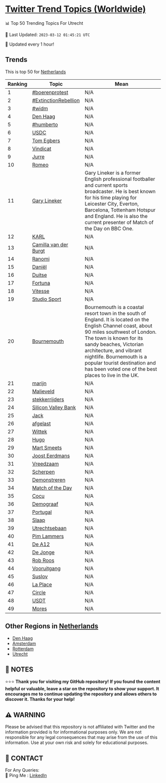 [Twitter Trend Topics (Worldwide)](https://github.com/ErcinDedeoglu/Twitter-Trend-Topics)
==========


📊 Top 50 Trending Topics For Utrecht

📆 Last Updated: `2023-03-12 01:45:21 UTC`

🔧 Updated every 1 hour!


## Trends

This is top 50 for [Netherlands](</Netherlands>)

| Ranking | Topic | Mean |
| ------- | ------------ | ------------ |
| 1 | [#boerenprotest](http://twitter.com/search?q=%23boerenprotest) | N/A |
| 2 | [#ExtinctionRebellion](http://twitter.com/search?q=%23ExtinctionRebellion) | N/A |
| 3 | [#widm](http://twitter.com/search?q=%23widm) | N/A |
| 4 | [Den Haag](http://twitter.com/search?q=Den+Haag) | N/A |
| 5 | [#humberto](http://twitter.com/search?q=%23humberto) | N/A |
| 6 | [USDC](http://twitter.com/search?q=USDC) | N/A |
| 7 | [Tom Egbers](http://twitter.com/search?q=Tom+Egbers) | N/A |
| 8 | [Vindicat](http://twitter.com/search?q=Vindicat) | N/A |
| 9 | [Jurre](http://twitter.com/search?q=Jurre) | N/A |
| 10 | [Romeo](http://twitter.com/search?q=Romeo) | N/A |
| 11 | [Gary Lineker](http://twitter.com/search?q=Gary+Lineker) | Gary Lineker is a former English professional footballer and current sports broadcaster. He is best known for his time playing for Leicester City, Everton, Barcelona, Tottenham Hotspur and England. He is also the current presenter of Match of the Day on BBC One. |
| 12 | [KARL](http://twitter.com/search?q=KARL) | N/A |
| 13 | [Camilla van der Burgt](http://twitter.com/search?q=Camilla+van+der+Burgt) | N/A |
| 14 | [Ranomi](http://twitter.com/search?q=Ranomi) | N/A |
| 15 | [Daniël](http://twitter.com/search?q=Dani%c3%abl) | N/A |
| 16 | [Duitse](http://twitter.com/search?q=Duitse) | N/A |
| 17 | [Fortuna](http://twitter.com/search?q=Fortuna) | N/A |
| 18 | [Vitesse](http://twitter.com/search?q=Vitesse) | N/A |
| 19 | [Studio Sport](http://twitter.com/search?q=Studio+Sport) | N/A |
| 20 | [Bournemouth](http://twitter.com/search?q=Bournemouth) | Bournemouth is a coastal resort town in the south of England. It is located on the English Channel coast, about 90 miles southwest of London. The town is known for its sandy beaches, Victorian architecture, and vibrant nightlife. Bournemouth is a popular tourist destination and has been voted one of the best places to live in the UK. |
| 21 | [marijn](http://twitter.com/search?q=marijn) | N/A |
| 22 | [Malieveld](http://twitter.com/search?q=Malieveld) | N/A |
| 23 | [stekkerrijders](http://twitter.com/search?q=stekkerrijders) | N/A |
| 24 | [Silicon Valley Bank](http://twitter.com/search?q=Silicon+Valley+Bank) | N/A |
| 25 | [Jack](http://twitter.com/search?q=Jack) | N/A |
| 26 | [afgelast](http://twitter.com/search?q=afgelast) | N/A |
| 27 | [Wittek](http://twitter.com/search?q=Wittek) | N/A |
| 28 | [Hugo](http://twitter.com/search?q=Hugo) | N/A |
| 29 | [Mart Smeets](http://twitter.com/search?q=Mart+Smeets) | N/A |
| 30 | [Joost Eerdmans](http://twitter.com/search?q=Joost+Eerdmans) | N/A |
| 31 | [Vreedzaam](http://twitter.com/search?q=Vreedzaam) | N/A |
| 32 | [Scherpen](http://twitter.com/search?q=Scherpen) | N/A |
| 33 | [Demonstreren](http://twitter.com/search?q=Demonstreren) | N/A |
| 34 | [Match of the Day](http://twitter.com/search?q=Match+of+the+Day) | N/A |
| 35 | [Cocu](http://twitter.com/search?q=Cocu) | N/A |
| 36 | [Demograaf](http://twitter.com/search?q=Demograaf) | N/A |
| 37 | [Portugal](http://twitter.com/search?q=Portugal) | N/A |
| 38 | [Slaap](http://twitter.com/search?q=Slaap) | N/A |
| 39 | [Utrechtsebaan](http://twitter.com/search?q=Utrechtsebaan) | N/A |
| 40 | [Pim Lammers](http://twitter.com/search?q=Pim+Lammers) | N/A |
| 41 | [De A12](http://twitter.com/search?q=De+A12) | N/A |
| 42 | [De Jonge](http://twitter.com/search?q=De+Jonge) | N/A |
| 43 | [Rob Roos](http://twitter.com/search?q=Rob+Roos) | N/A |
| 44 | [Vooruitgang](http://twitter.com/search?q=Vooruitgang) | N/A |
| 45 | [Suslov](http://twitter.com/search?q=Suslov) | N/A |
| 46 | [La Place](http://twitter.com/search?q=La+Place) | N/A |
| 47 | [Circle](http://twitter.com/search?q=Circle) | N/A |
| 48 | [USDT](http://twitter.com/search?q=USDT) | N/A |
| 49 | [Mores](http://twitter.com/search?q=Mores) | N/A |



## Other Regions in [Netherlands](</Netherlands>)

* [Den Haag](</Netherlands/Den Haag.md>)
* [Amsterdam](</Netherlands/Amsterdam.md>)
* [Rotterdam](</Netherlands/Rotterdam.md>)
* [Utrecht](</Netherlands/Utrecht.md>)



## 📝 NOTES

⭐⭐⭐ **Thank you for visiting my GitHub repository! If you found the content helpful or valuable, leave a star on the repository to show your support. It encourages me to continue updating the repository and allows others to discover it. Thanks for your help!**


## ⚠️ WARNING

Please be advised that this repository is not affiliated with Twitter and the information provided is for informational purposes only. We are not responsible for any legal consequences that may arise from the use of this information. Use at your own risk and solely for educational purposes.


## 📨 CONTACT

 For Any Queries:  
            🏓 Ping Me : [LinkedIn](https://www.linkedin.com/in/ercindedeoglu/)
